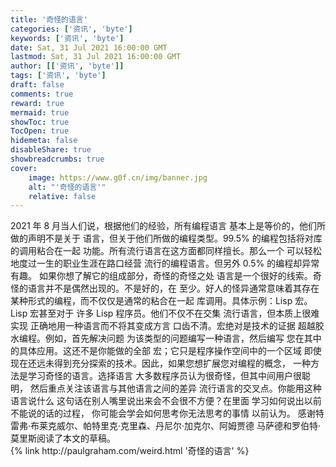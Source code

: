 ```yaml
---
title: '奇怪的语言'
categories: ['资讯', 'byte']
keywords: ['资讯', 'byte']
date: Sat, 31 Jul 2021 16:00:00 GMT
lastmod: Sat, 31 Jul 2021 16:00:00 GMT
author: [['资讯', 'byte']]
tags: ['资讯', 'byte']
draft: false 
comments: true
reward: true 
mermaid: true 
showToc: true 
TocOpen: true 
hidemeta: false 
disableShare: true 
showbreadcrumbs: true 
cover:
    image: https://www.g0f.cn/img/banner.jpg
    alt: "'奇怪的语言'"
    relative: false
---
```


<div>
2021 年 8 月当人们说，根据他们的经验，所有编程语言
基本上是等价的，他们所做的声明不是关于
语言，但关于他们所做的编程类型。99.5% 的编程包括将对库的调用粘合在一起
功能。所有流行语言在这方面都同样擅长。那么一个
可以轻松地度过一生的职业生涯在路口经营
流行的编程语言。但另外 0.5% 的编程却异常有趣。
如果你想了解它的组成部分，奇怪的奇怪之处
语言是一个很好的线索。奇怪的语言并不是偶然出现的。不是好的，在
至少。好人的怪异通常意味着其存在
某种形式的编程，而不仅仅是通常的粘合在一起
库调用。具体示例：Lisp 宏。 Lisp 宏甚至对于
许多 Lisp 程序员。他们不仅不在交集
流行语言，但本质上很难实现
正确地用一种语言而不将其变成方言
口齿不清。宏绝对是技术的证据
超越胶水编程。例如，首先解决问题
为该类型的问题编写一种语言，然后编写
您在其中的具体应用。这还不是你能做的全部
宏；它只是程序操作空间中的一个区域
即使现在还远未得到充分探索的技术。因此，如果您想扩展您对编程的概念，
一种方法是学习奇怪的语言。选择语言
大多数程序员认为很奇怪，但其中间用户很聪明，
然后重点关注该语言与其他语言之间的差异
流行语言的交叉点。你能用这种语言说什么
这句话在别人嘴里说出来会不会很不方便？在里面
学习如何说出以前不能说的话的过程，
你可能会学会如何思考你无法思考的事情
以前认为。
感谢特雷弗·布莱克威尔、帕特里克·克里森、丹尼尔·加克尔、阿姆贾德
马萨德和罗伯特·莫里斯阅读了本文的草稿。

</div>

<div>
{% link http://paulgraham.com/weird.html '奇怪的语言' %}
</div>

